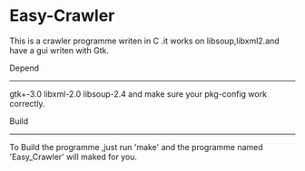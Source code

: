 Easy-Crawler
============
This is a crawler programme writen in C .it works on libsoup,libxml2.and have a gui writen with Gtk.

Depend
______
gtk+-3.0 libxml-2.0 libsoup-2.4
and make sure your pkg-config work correctly.

Build
_____
To Build the programme ,just run 'make' and the programme named 'Easy_Crawler' will maked for you.

